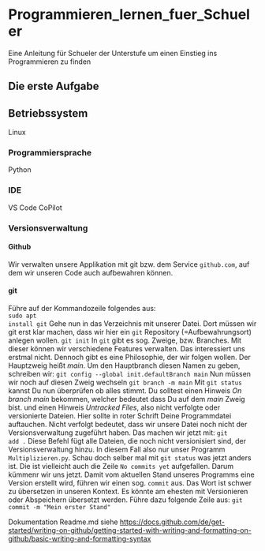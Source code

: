 # Programmieren_lernen_fuer_Schueler
Eine Anleitung für Schueler der Unterstufe um einen Einstieg ins Programmieren zu finden

## Die erste Aufgabe

## Betriebssystem
Linux
### Programmiersprache
Python
### IDE
VS Code
CoPilot
### Versionsverwaltung
#### Github
Wir verwalten unsere Applikation mit git bzw. dem Service `github.com`, auf dem wir unseren Code auch aufbewahren können.
#### git
Führe auf der Kommandozeile folgendes aus:<br />
<code>sudo apt install git</code>
Gehe nun in das Verzeichnis mit unserer Datei.
Dort müssen wir git erst klar machen, dass wir hier ein `git` Repository (=Aufbewahrungsort) anlegen wollen.
<code>git init</code>
In `git` gibt es sog. Zweige, bzw. Branches. Mit dieser können wir verschiedene Features verwalten. Das interessiert uns erstmal nicht. Dennoch gibt es eine Philosophie, der wir folgen wollen. Der Hauptzweig heißt _main_. Um den Hauptbranch diesen Namen zu geben, schreiben wir:
<code>git config --global init.defaultBranch main</code>
Nun müssen wir noch auf diesen Zweig wechseln
<code>git branch -m main</code>
Mit
<code>git status</code>
kannst Du nun überprüfen ob alles stimmt. Du solltest einen Hinweis _On branch main_ bekommen, welcher bedeutet dass Du auf dem _main_ Zweig bist. und einen Hinweis _Untracked Files_, also nicht verfolgte oder versionierte Dateien. Hier sollte in roter Schrift Deine Programmdatei auftauchen. Nicht verfolgt bedeutet, dass wir unsere Datei noch nicht der Versionsverwaltung zugeführt haben. Das machen wir jetzt mit:
<code>git add .</code>
Diese Befehl fügt alle Dateien, die noch nicht versionisiert sind, der Versionsverwaltung hinzu. In diesem Fall also nur unser Programm <code>Multiplizieren.py</code>.
Schau doch selber mal mit <code>git status</code> was jetzt anders ist. Die ist vielleicht auch die Zeile `No commits yet` aufgefallen. Darum kümmenr wir uns jetzt.
Damit vom aktuellen Stand unseres Programms eine Version erstellt wird, führen wir einen sog. `commit` aus. Das Wort ist schwer zu übersetzen in unseren Kontext. Es könnte am ehesten mit Versionieren oder Abspeichern übersetzt werden. Führe dazu folgende Zeile aus:
<code>git commit -m "Mein erster Stand"</code>


Dokumentation
Readme.md
siehe https://docs.github.com/de/get-started/writing-on-github/getting-started-with-writing-and-formatting-on-github/basic-writing-and-formatting-syntax
